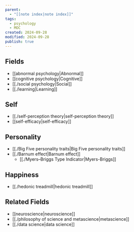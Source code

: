 ```yaml
---
parent:
  - "[[note index|note index]]"
tags:
  - psychology
  - MOC
created: 2024-09-28
modified: 2024-09-28
publish: true
---
```

## Fields
- [[abnormal psychology|Abnormal]]
- [[cognitive psychology|Cognitive]]
- [[./social psychology|Social]]
- [[./learning|Learning]]

## Self
- [[./self-perception theory|self-perception theory]]
- [[self-efficacy|self-efficacy]]

## Personality
- [[./Big Five personality traits|Big Five personality traits]]
- [[./Barnum effect|Barnum effect]]
  - [[./Myers–Briggs Type Indicator|Myers-Briggs]]

## Happiness
- [[./hedonic treadmill|hedonic treadmill]]

## Related Fields
- [[neuroscience|neuroscience]]
- [[./philosophy of science and metascience|metascience]]
- [[./data science|data science]]
